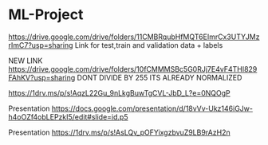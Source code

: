 # ML-Project

https://drive.google.com/drive/folders/11CMBRqubHfMQT6EImrCx3UTYJMzrImC7?usp=sharing
Link for test,train and validation data + labels

NEW LINK
https://drive.google.com/drive/folders/10fCMMMSBc5G0RJj7E4vF4THI829FAhKV?usp=sharing
DONT DIVIDE BY 255 ITS ALREADY NORMALIZED


https://1drv.ms/p/s!AqzL22Gu_9nLkgBuwTgCVL-JbD_L?e=0NQOgP

Presentation
https://docs.google.com/presentation/d/18vVv-Ukz146iGJw-h4oOZf4obLEPzkI5/edit#slide=id.p5

Presentation
https://1drv.ms/p/s!AsLQv_pOFYixgzbvuZ9LB9rAzH2n
